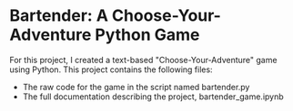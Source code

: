 # Bartender:  A Choose-Your-Adventure Python Game

For this project, I created a text-based "Choose-Your-Adventure" game using Python. This project contains the following files:

* The raw code for the game in the script named bartender.py
* The full documentation describing the project, bartender_game.ipynb
